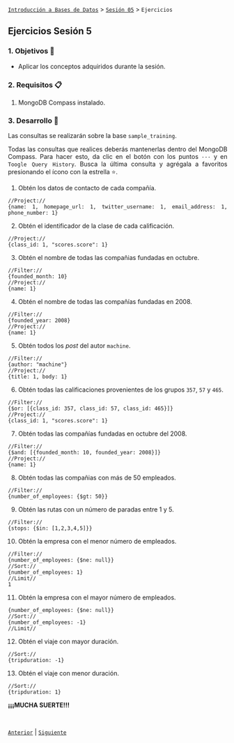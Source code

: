 [`Introducción a Bases de Datos`](../../README.md) > [`Sesión 05`](../Readme.md) > `Ejercicios`
	
## Ejercicios Sesión 5

<div style="text-align: justify;">

### 1. Objetivos :dart: 

- Aplicar los conceptos adquiridos durante la sesión.

### 2. Requisitos :clipboard:

1. MongoDB Compass instalado.

### 3. Desarrollo :rocket:

Las consultas se realizarán sobre la base `sample_training`.

Todas las consultas que realices deberás mantenerlas dentro del MongoDB Compass. Para hacer esto, da clic en el botón con los puntos `···` y en `Toogle Query History`. Busca la última consulta y agrégala a favoritos presionando el ícono con la estrella :star:.

1. Obtén los datos de contacto de cada compañía.
```
//Project://
{name: 1, homepage_url: 1, twitter_username: 1, email_address: 1, phone_number: 1}
```
2. Obtén el identificador de la clase de cada calificación.
```
//Project://
{class_id: 1, "scores.score": 1}
```
3. Obtén el nombre de todas las compañias fundadas en octubre.
```
//Filter://
{founded_month: 10}
//Project://
{name: 1}
```
4. Obtén el nombre de todas las compañías fundadas en 2008.
```
//Filter://
{founded_year: 2008}
//Project://
{name: 1}
```
5. Obtén todos los *post* del autor `machine`.
```
//Filter://
{author: "machine"}
//Project://
{title: 1, body: 1}
```
6. Obtén todas las calificaciones provenientes de los grupos `357`, `57` y `465`.
```
//Filter://
{$or: [{class_id: 357, class_id: 57, class_id: 465}]}
//Project://
{class_id: 1, "scores.score": 1}
```
7. Obtén todas las compañías fundadas en octubre del 2008.
```
//Filter://
{$and: [{founded_month: 10, founded_year: 2008}]}
//Project://
{name: 1}
```
8. Obtén todas las compañias con más de 50 empleados. 
```
//Filter://
{number_of_employees: {$gt: 50}}
```
9. Obtén las rutas con un número de paradas entre 1 y 5.
```
//Filter://
{stops: {$in: [1,2,3,4,5]}}
```
10. Obtén la empresa con el menor número de empleados.
```
//Filter://
{number_of_employees: {$ne: null}}
//Sort://
{number_of_employees: 1}
//Limit//
1
```
11. Obtén la empresa con el mayor número de empleados.
```
{number_of_employees: {$ne: null}}
//Sort://
{number_of_employees: -1}
//Limit//
```
12. Obtén el viaje con mayor duración.
```
//Sort://
{tripduration: -1}
```
13. Obtén el viaje con menor duración.
```
//Sort://
{tripduration: 1}
```
**¡¡¡MUCHA SUERTE!!!**

<br/>

[`Anterior`](../Readme.md) | [`Siguiente`](../Readme.md)

</div>

